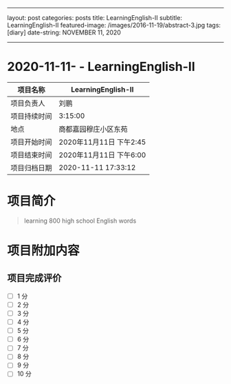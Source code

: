 - - - -
layout: post
categories: posts
title: LearningEnglish-II
subtitle: LearningEnglish-II
featured-image: /images/2016-11-19/abstract-3.jpg
tags: [diary]
date-string: NOVEMBER 11, 2020
- - - -

#  2020-11-11- - LearningEnglish-II


| 项目名称     |    LearningEnglish-II      |
| ------------ | ----------------------- |
| 项目负责人   | 刘鹏                    |
| 项目持续时间 | 3:15:00                 |
| 地点         | 商都嘉园穆庄小区东苑    |
| 项目开始时间 | 2020年11月11日 下午2:45 |
| 项目结束时间 | 2020年11月11日 下午6:00 |
| 项目归档日期 | 2020-11-11 17:33:12  |

# 项目简介
> learning 800 high school English words  


# 项目附加内容





## 项目完成评价

- [ ]  1 分
- [ ]  2 分
- [ ]  3 分
- [ ]  4 分
- [ ]  5 分
- [ ]  6 分
- [ ]  7 分
- [ ]  8 分
- [ ]  9 分
- [ ]  10 分
